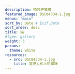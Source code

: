 ```yaml
---
description: 拍各种猫猫
featured_image: DSC04334-1.jpg
menus: "main"
sort_by: Date # Exif.Date
sort_order: desc
title: 猫
#type: gallery
weight: 3
params:
  theme: white
resources:
  - src: DSC04334-1.jpg
    title: 猎德大桥上的猫咪
---
```

